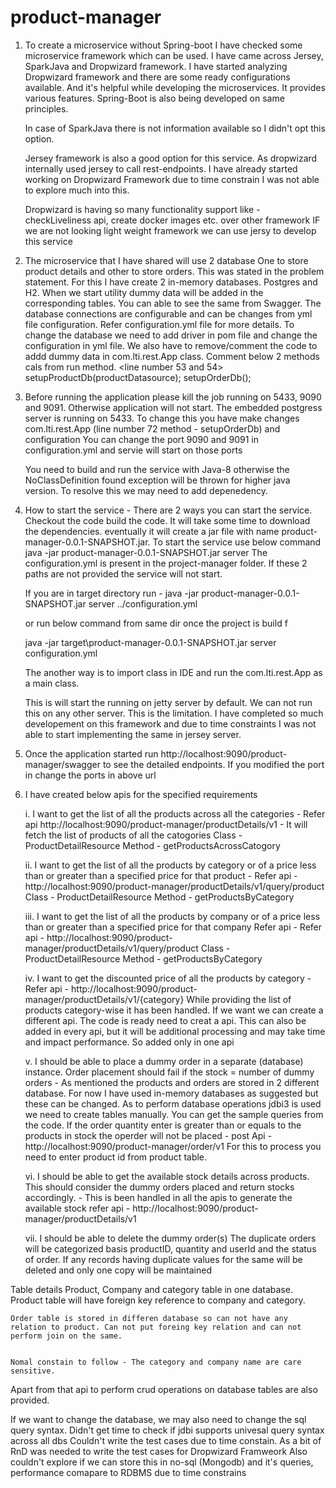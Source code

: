 # product-manager

1. To create a microservice without Spring-boot
	I have checked some microservice framework which can be used. I have came across Jersey, SparkJava and Dropwizard framework.
	I have started analyzing Dropwizard framework and there are some ready configurations available. And it's helpful while developing the microservices.
	It provides various features. Spring-Boot is also being developed on same principles. 
	
	In case of SparkJava there is not information available so I didn't opt this option.
	
	Jersey framework is also a good option for this service. As dropwizard internally used jersey to call rest-endpoints.
	I have already started working on Dropwizard Framework due to time constrain I was not able to explore much into this.
	
	Dropwizard is having so many functionality support like - checkLiveliness api, create docker images etc. over other framework
	IF we are not looking light weight framework we can use jersy to develop this service

2. The microservice that I have shared will use 2 database One to store product details and other to store orders. This was stated in the problem statement.
	For this I have create 2 in-memory databases. Postgres and H2. When we start utility dummy data will be added in the corresponding tables.
	You can able to see the same from Swagger. The database connections are configurable and can be changes from yml file configuration. Refer configuration.yml file
	for more details. To change the database we need to add driver in pom file and change the configuration in yml file. We also have to remove/comment the code to addd dummy data in com.lti.rest.App class. 
	Comment below 2 methods cals from run method. <line number 53 and 54>
		setupProductDb(productDatasource); 
		setupOrderDb();

4. Before running the application please kill the job running on 5433, 9090 and 9091. Otherwise application will not start. The embedded postgress server is running 
	on 5433. To change this you have make changes com.lti.rest.App (line number 72 method - setupOrderDb) and  configuration
	You can change the port 9090 and 9091 in configuration.yml and servie will start on those ports	
		
	You need to build and run the service with Java-8 otherwise the NoClassDefinition found exception will be thrown for higher java version. To resolve this 
	we may need to add depenedency.
		
5. How to start the service - There are 2 ways you can start the service. Checkout the code build the code. It will take some time to download the dependencies.
	eventually it will create a jar file with name product-manager-0.0.1-SNAPSHOT.jar. 
	To start the service use below command java -jar product-manager-0.0.1-SNAPSHOT.jar server <path to configuration.yml file>
	The configuration.yml is present in the project-manager folder. If these 2 paths are not provided the service will not start.
	
	
	If you are in target directory run -
	java -jar product-manager-0.0.1-SNAPSHOT.jar server ../configuration.yml
	
	or run below command from same dir once the project is build f
	
	java -jar target\product-manager-0.0.1-SNAPSHOT.jar server configuration.yml 
	
	The another way is to import class in IDE and run the com.lti.rest.App as a main class. 
	
	This is will start the running on jetty server by default. We can not run this on any other server. This is the limitation. I have completed so much 
	developement on this framework and due to time constraints I was not able to start implementing the same in jersey server.
	
6. Once the application started run http://localhost:9090/product-manager/swagger to see the detailed endpoints.
		If you modified the port in change the ports in above url
	
7. I have created below apis for the specified requirements
	
	i. I want to get the list of all the products across all the categories - 
		Refer api http://localhost:9090/product-manager/productDetails/v1 -
			It will fetch the list of products of all the catogories
		Class - ProductDetailResource Method - getProductsAcrossCatogory
		
	ii. I want to get the list of all the products by category or of a price less than or greater than a specified price for that product -
				Refer api - http://localhost:9090/product-manager/productDetails/v1/query/product
				Class - ProductDetailResource Method - getProductsByCategory
				
	iii. I want to get the list of all the products by company or of a price less than or greater than a specified price for that company
				Refer api - Refer api - http://localhost:9090/product-manager/productDetails/v1/query/product
				Class - ProductDetailResource Method - getProductsByCategory
				
	iv. I want to get the discounted price of all the products by category - \
				Refer api - http://localhost:9090/product-manager/productDetails/v1/{category}
				While providing the list of products category-wise it has been handled. If we want we can create a different api. The code is ready need to creat a api. This can also be added in every api, but it will be additional processing and may take time and impact performance. So added only in one api
	
	v. I should be able to place a dummy order in a separate (database) instance. Order placement should fail if the stock = number of dummy orders  -
			As mentioned the products and orders are stored in 2 different database. For now I have used in-memory databases as suggested but these can be changed.
			As to perform database operations jdbi3 is used we need to create tables manually. You can get the sample queries from the code.
			If the order quantity enter is greater than or equals to the products in stock the operder will not be placed -
			post Api - http://localhost:9090/product-manager/order/v1 
			For this to process you need to enter product id from product table.
			
			
	vi. I should be able to get the available stock details across products. This should consider the dummy orders placed and return stocks accordingly. -
				This is been handled in all the apis to generate the available stock 
				refer api - http://localhost:9090/product-manager/productDetails/v1
	
	vii. I should be able to delete the dummy order(s)
			The duplicate orders will be categorized basis productID, quantity and userId and the status of order.
			If any records having duplicate values for the same will be deleted and only one copy will be maintained
			
			
Table details
	Product, Company and category table in one database. 
	Product table will have foreign key reference to company and category.
	
	Order table is stored in differen database so can not have any relation to product. Can not put foreing key relation and can not perform join on the same.
	

	Nomal constain to follow - The category and company name are care sensitive. 

Apart from that api to perform crud operations on database tables are also provided.


			
			
If we want to change the database, we may also need to change the sql query syntax. Didn't get time to check if jdbi supports univesal query syntax across all dbs
Couldn't write the test cases due to time constain. As a bit of RnD was needed to write the test cases for Dropwizard Framweork
Also couldn't explore if we can store this in no-sql (Mongodb) and it's queries, performance comapare to RDBMS due to time constrains 
